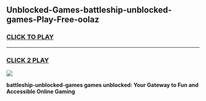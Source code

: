 
## Unblocked-Games-battleship-unblocked-games-Play-Free-oolaz
<h3>
<a href="https://premium76.site?title=battleship-unblocked-games&ref=10A">CLICK TO PLAY</a></h3>
<hr>

<h3>
<a href="https://premium76.site?title=battleship-unblocked-games&ref=10A">CLICK 2 PLAY</a>
  
</h3>

<a href="https://premium76.site?title=battleship-unblocked-games&ref=10A"><img src="https://clearcache.store/games.png"></a>


**battleship-unblocked-games games unblocked: Your Gateway to Fun and Accessible Online Gaming**
